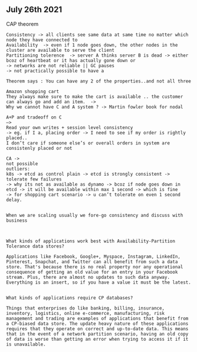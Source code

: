 ## July 26th 2021

CAP theorem

    Consistency -> all clients see same data at same time no matter which node they have connected to
    Availability  -> even if 1 node goes down, the other nodes in the cluster are available to serve the client
    Partitioning tolerence  -> server A thinks server B is dead -> either bcoz of heartbeat or it has actually gone down or
    -> networks are not reliable || GC pauses
    -> not practically possible to have a
    
    Theorem says : You can have any 2 of the properties..and not all three
    
    Amazon shopping cart
    They always make sure to make the cart is available .. the customer can always go and add an item.  ->
    Why we cannot have C and A system ? -> Martin fowler book for nodal
    
    A+P and tradeoff on C
    —>
    Read your own writes + session level consistency
    -> eg. if I a, placing order -> I need to see if my order is rightly placed..
    I don’t care if someone else’s or overall orders in system are consistenly placed or not
    
    CA ->
    not possible
    outliers:
    k8s -> etcd as control plain -> etcd is strongly consistent -> tolerate few failures
    -> why its not as available as dynamo -> bcoz if node goes down in etcd -> it will be available within max 1 second -> which is fine
    -> for shopping cart scenario -> u can’t tolerate on even 1 second delay.
    
    
    When we are scaling usually we fore-go consistency and discuss with business
    
    
    
    What kinds of applications work best with Availability-Partition Tolerance data stores?
    
    Applications like Facebook, Google+, Myspace, Instagram, LinkedIn, Pinterest, Snapchat, and Twitter can all benefit from such a data store. That's because there is no real property nor any operational consequence of getting an old value for an entry in your Facebook stream. Plus, there are almost no updates to such data anyway. Everything is an insert, so if you have a value it must be the latest.
    
    
    What kinds of applications require CP databases?
    
    Things that enterprises do like banking, billing, insurance, inventory, logistics, online e-commerce, manufacturing, risk management and trading are examples of applications that benefit from a CP-biased data store. The update heavy nature of these applications requires that they operate on correct and up-to-date data. This means that in the event of a network partition scenario, having an old copy of data is worse than getting an error when trying to access it if it is unavailable.


